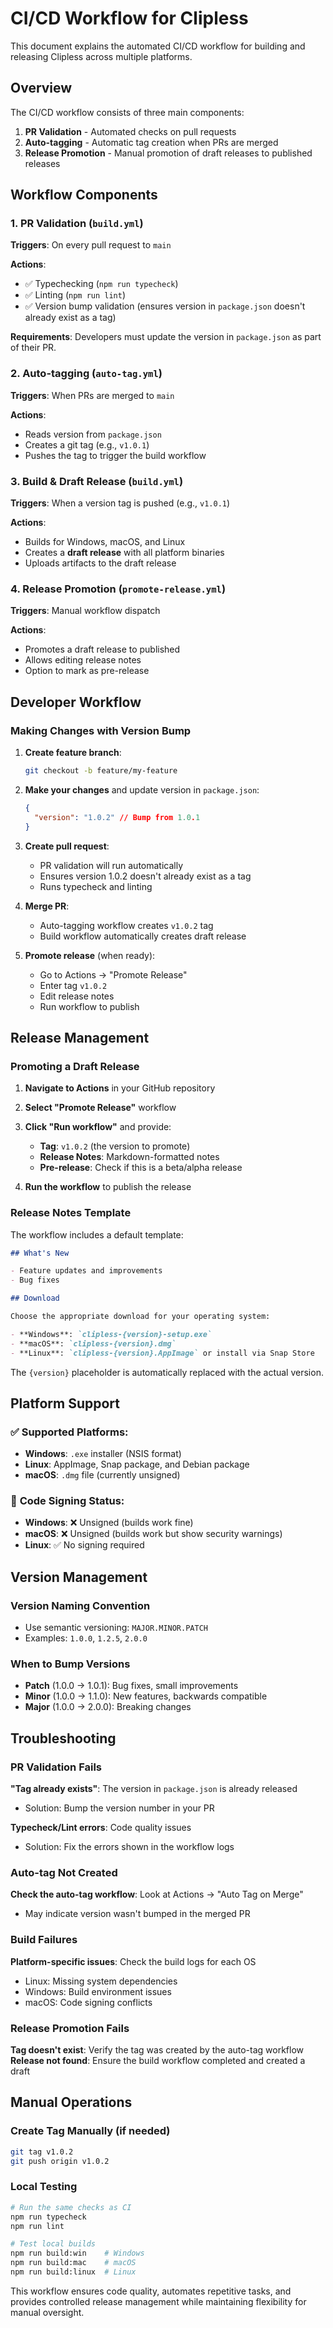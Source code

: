 # CI/CD Workflow for Clipless

This document explains the automated CI/CD workflow for building and releasing Clipless across multiple platforms.

## Overview

The CI/CD workflow consists of three main components:

1. **PR Validation** - Automated checks on pull requests
2. **Auto-tagging** - Automatic tag creation when PRs are merged
3. **Release Promotion** - Manual promotion of draft releases to published releases

## Workflow Components

### 1. PR Validation (`build.yml`)

**Triggers**: On every pull request to `main`

**Actions**:

- ✅ Typechecking (`npm run typecheck`)
- ✅ Linting (`npm run lint`)
- ✅ Version bump validation (ensures version in `package.json` doesn't already exist as a tag)

**Requirements**: Developers must update the version in `package.json` as part of their PR.

### 2. Auto-tagging (`auto-tag.yml`)

**Triggers**: When PRs are merged to `main`

**Actions**:

- Reads version from `package.json`
- Creates a git tag (e.g., `v1.0.1`)
- Pushes the tag to trigger the build workflow

### 3. Build & Draft Release (`build.yml`)

**Triggers**: When a version tag is pushed (e.g., `v1.0.1`)

**Actions**:

- Builds for Windows, macOS, and Linux
- Creates a **draft release** with all platform binaries
- Uploads artifacts to the draft release

### 4. Release Promotion (`promote-release.yml`)

**Triggers**: Manual workflow dispatch

**Actions**:

- Promotes a draft release to published
- Allows editing release notes
- Option to mark as pre-release

## Developer Workflow

### Making Changes with Version Bump

1. **Create feature branch**:

   ```bash
   git checkout -b feature/my-feature
   ```

2. **Make your changes** and update version in `package.json`:

   ```json
   {
     "version": "1.0.2" // Bump from 1.0.1
   }
   ```

3. **Create pull request**:
   - PR validation will run automatically
   - Ensures version 1.0.2 doesn't already exist as a tag
   - Runs typecheck and linting

4. **Merge PR**:
   - Auto-tagging workflow creates `v1.0.2` tag
   - Build workflow automatically creates draft release

5. **Promote release** (when ready):
   - Go to Actions → "Promote Release"
   - Enter tag `v1.0.2`
   - Edit release notes
   - Run workflow to publish

## Release Management

### Promoting a Draft Release

1. **Navigate to Actions** in your GitHub repository
2. **Select "Promote Release"** workflow
3. **Click "Run workflow"** and provide:
   - **Tag**: `v1.0.2` (the version to promote)
   - **Release Notes**: Markdown-formatted notes
   - **Pre-release**: Check if this is a beta/alpha release

4. **Run the workflow** to publish the release

### Release Notes Template

The workflow includes a default template:

```markdown
## What's New

- Feature updates and improvements
- Bug fixes

## Download

Choose the appropriate download for your operating system:

- **Windows**: `clipless-{version}-setup.exe`
- **macOS**: `clipless-{version}.dmg`
- **Linux**: `clipless-{version}.AppImage` or install via Snap Store
```

The `{version}` placeholder is automatically replaced with the actual version.

## Platform Support

### ✅ **Supported Platforms**:

- **Windows**: `.exe` installer (NSIS format)
- **Linux**: AppImage, Snap package, and Debian package
- **macOS**: `.dmg` file (currently unsigned)

### 🔐 **Code Signing Status**:

- **Windows**: ❌ Unsigned (builds work fine)
- **macOS**: ❌ Unsigned (builds work but show security warnings)
- **Linux**: ✅ No signing required

## Version Management

### Version Naming Convention

- Use semantic versioning: `MAJOR.MINOR.PATCH`
- Examples: `1.0.0`, `1.2.5`, `2.0.0`

### When to Bump Versions

- **Patch** (1.0.0 → 1.0.1): Bug fixes, small improvements
- **Minor** (1.0.0 → 1.1.0): New features, backwards compatible
- **Major** (1.0.0 → 2.0.0): Breaking changes

## Troubleshooting

### PR Validation Fails

**"Tag already exists"**: The version in `package.json` is already released

- Solution: Bump the version number in your PR

**Typecheck/Lint errors**: Code quality issues

- Solution: Fix the errors shown in the workflow logs

### Auto-tag Not Created

**Check the auto-tag workflow**: Look at Actions → "Auto Tag on Merge"

- May indicate version wasn't bumped in the merged PR

### Build Failures

**Platform-specific issues**: Check the build logs for each OS

- Linux: Missing system dependencies
- Windows: Build environment issues
- macOS: Code signing conflicts

### Release Promotion Fails

**Tag doesn't exist**: Verify the tag was created by the auto-tag workflow
**Release not found**: Ensure the build workflow completed and created a draft

## Manual Operations

### Create Tag Manually (if needed)

```bash
git tag v1.0.2
git push origin v1.0.2
```

### Local Testing

```bash
# Run the same checks as CI
npm run typecheck
npm run lint

# Test local builds
npm run build:win    # Windows
npm run build:mac    # macOS
npm run build:linux  # Linux
```

This workflow ensures code quality, automates repetitive tasks, and provides controlled release management while maintaining flexibility for manual oversight.
